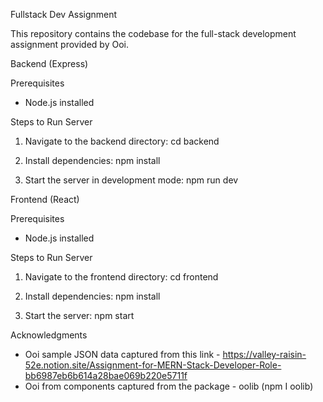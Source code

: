 Fullstack Dev Assignment

This repository contains the codebase for the full-stack development assignment provided by Ooi.

Backend (Express)

Prerequisites
- Node.js installed

Steps to Run Server
1. Navigate to the backend directory:
   cd backend

2. Install dependencies:
   npm install

3. Start the server in development mode:
   npm run dev

Frontend (React)

Prerequisites
- Node.js installed

Steps to Run Server
1. Navigate to the frontend directory:
   cd frontend

2. Install dependencies:
   npm install

3. Start the server:
   npm start

Acknowledgments
- Ooi sample JSON data captured from this link - https://valley-raisin-52e.notion.site/Assignment-for-MERN-Stack-Developer-Role-bb6987eb6b614a28bae069b220e5711f
- Ooi from components captured from the package - oolib (npm I oolib)

